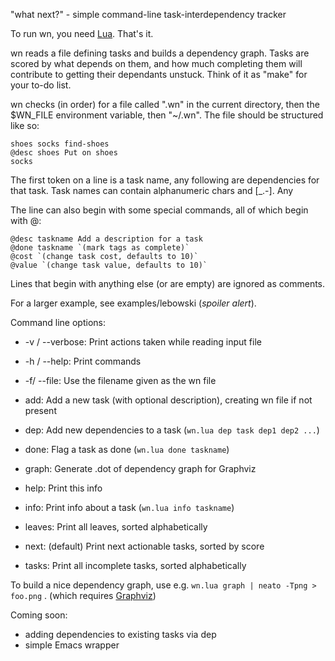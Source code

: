"what next?" - simple command-line task-interdependency tracker

To run wn, you need [Lua](http://lua.org). That's it.

wn reads a file defining tasks and builds a dependency graph. Tasks are
scored by what depends on them, and how much completing them will
contribute to getting their dependants unstuck. Think of it as "make"
for your to-do list.

wn checks (in order) for a file called ".wn" in the current directory,
then the $WN_FILE environment variable, then "~/.wn". The file should be
structured like so:

    shoes socks find-shoes
    @desc shoes Put on shoes
    socks

The first token on a line is a task name, any following are dependencies
for that task. Task names can contain alphanumeric chars and [_.-]. Any

The line can also begin with some special commands, all of which begin with @:

    @desc taskname Add a description for a task
    @done taskname `(mark tags as complete)`
    @cost `(change task cost, defaults to 10)`
    @value `(change task value, defaults to 10)`

Lines that begin with anything else (or are empty) are ignored as comments.

For a larger example, see examples/lebowski (*spoiler alert*).

Command line options:

 * -v / --verbose: Print actions taken while reading input file
 * -h / --help:    Print commands
 * -f/ --file:     Use the filename given as the wn file

 * add:    Add a new task (with optional description), creating wn file if not present
 * dep:    Add new dependencies to a task (`wn.lua dep task dep1 dep2 ...`)
 * done:   Flag a task as done (`wn.lua done taskname`)
 * graph:  Generate .dot of dependency graph for Graphviz
 * help:   Print this info
 * info:   Print info about a task (`wn.lua info taskname`)
 * leaves: Print all leaves, sorted alphabetically
 * next:   (default) Print next actionable tasks, sorted by score
 * tasks:  Print all incomplete tasks, sorted alphabetically

To build a nice dependency graph, use e.g. `wn.lua graph | neato -Tpng > foo.png` . (which requires [Graphviz](http://graphviz.org/))

Coming soon:

 * adding dependencies to existing tasks via dep
 * simple Emacs wrapper
